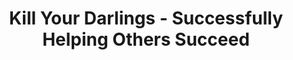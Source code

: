 ---
layout: interior
title: Kill Your Darlings - Successfully Helping Others Succeed
speaker: Megan Lovely
permalink: megan-lovely
image: img/20170713/SpeakerPromoImage.png
event: 20170713
video: 
favorite: My favorite thing about Wichita is how easy it is to make a difference. If you have an idea and the drive to do something about it, you can make things happen.
about: Megan was born and raised in Wichita. Her passion is helping to make our community the best it can be, and she prefers to do so behind the scenes. She got her start in advertising and now works for the government, which she sees as being strikingly similar. 
twitter: 
facebook: 
instagram: 
linkedin: 
google: 
website: 
email: emme.lovely@gmail.com
telephone: 3162075362
---